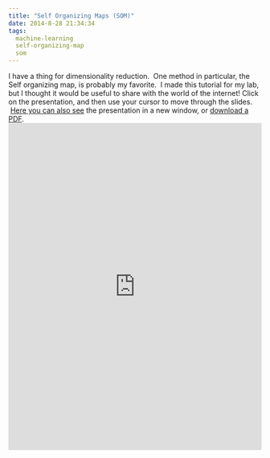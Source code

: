 ```yaml
---
title: "Self Organizing Maps (SOM)"
date: 2014-8-28 21:34:34
tags:
  machine-learning
  self-organizing-map
  som
---
```



I have a thing for dimensionality reduction.  One method in particular, the Self organizing map, is probably my favorite.  I made this tutorial for my lab, but I thought it would be useful to share with the world of the internet! Click on the presentation, and then use your cursor to move through the slides.  [Here you can also see](http://vbmis.com/bmi/diabolical/SOM.html) the presentation in a new window, or [download a PDF](http://www.vbmis.com/bmi/diabolical/TheSelfOrganizingMap.pdf). <iframe class="iframe-class" frameborder="0" height="650" scrolling="yes" src="http://vbmis.com/bmi/diabolical/SOM.html" width="100%"></iframe>


